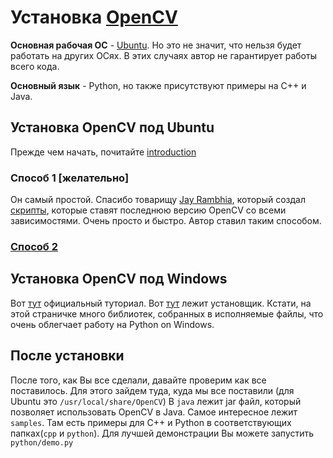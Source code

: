 # Установка [OpenCV][opencv]
__Основная рабочая ОС__ - [Ubuntu][ubuntu]. Но это не значит, что нельзя будет работать на других ОСях. В этих случаях автор не гарантирует работы всего кода.

__Основный язык__ - Python, но также присутствуют примеры на С++ и Java.


## Установка OpenCV под Ubuntu
Прежде чем начать, почитайте [introduction][installing_introduction]

### Способ 1 [желательно]
Он самый простой. Спасибо товарищу [Jay Rambhia][jr], который создал [скрипты][scripts], которые ставят последнюю версию OpenCV со всеми зависимостями. Очень просто и быстро. Автор ставил таким способом.

### [Способ 2][second_variant]

## Установка OpenCV под Windows
Вот [тут][off_installing_opencv_on_windows] официальный туториал. 
Вот [тут][unoff_installing_opencv_on_windows] лежит установщик. Кстати, на этой страничке много библиотек, собранных в исполняемые файлы, что очень облегчает работу на Python on Windows.


## После установки
После того, как Вы все сделали, давайте проверим как все поставилось.
Для этого зайдем туда, куда мы все поставили (для Ubuntu это `/usr/local/share/OpenCV`)
В `java` лежит jar файл, который позволяет использовать OpenCV в Java.
Самое интересное лежит `samples`.
Там есть примеры для С++ и Python в соответствующих папках(`cpp` и `python`). Для лучшей демонстрации Вы можете запустить `python/demo.py` 





<!--LINKS-->
[ubuntu]: http://ubuntu.ru/
[opencv]: http://opencv.org/
[installing_introduction]: http://docs.opencv.org/3.1.0/d0/de3/tutorial_py_intro.html#gsc.tab=0
[jr]: https://github.com/jayrambhia
[scripts]: https://github.com/jayrambhia/Install-OpenCV
[second_variant]: http://milq.github.io/install-opencv-ubuntu-debian/
[off_installing_opencv_on_windows]: http://docs.opencv.org/3.1.0/d5/de5/tutorial_py_setup_in_windows.html#gsc.tab=0
[unoff_installing_opencv_on_windows]: http://www.lfd.uci.edu/~gohlke/pythonlibs/#opencv
